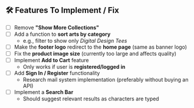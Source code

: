 ## 🛠️ Features To Implement / Fix

- [ ] Remove **"Show More Collections"**
- [ ] Add a function to **sort arts by category**
  - e.g., filter to show only _Digital Design Tees_
- [ ] Make the **footer logo** redirect to the **home page** (same as banner logo)
- [ ] Fix the **product image size** (currently too large and affects quality)
- [ ] Implement **Add to Cart** feature
  - Only works if user is **registered/logged in**
- [ ] Add **Sign In / Register** functionality
  - Research mail system implementation (preferably without buying an API)
- [ ] Implement a **Search Bar**
  - Should suggest relevant results as characters are typed
